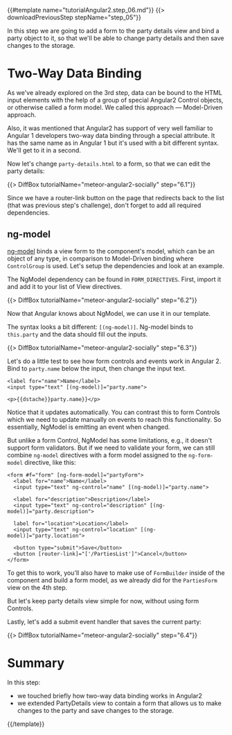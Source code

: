 {{#template name="tutorialAngular2.step_06.md"}}
{{> downloadPreviousStep stepName="step_05"}}  

In this step we are going to add a form to the party details view and 
bind a party object to it, so that we'll be able to change party details and
then save changes to the storage.

# Two-Way Data Binding

As we've already explored on the 3rd step, data can be bound to the HTML input elements
with the help of a group of special Angular2 Control objects, or otherwise called a form model.
We called this approach — Model-Driven approach.

Also, it was mentioned that Angular2 has support of very well familiar to Angular 1 developers two-way data binding
through a special attribute. It has the same name as in Angular 1 but it's used with a bit
different syntax. We'll get to it in a second.

Now let's change `party-details.html` to a form, so that we can edit the party details:

{{> DiffBox tutorialName="meteor-angular2-socially" step="6.1"}}

Since we have a router-link button on the page that redirects back to the list (that was previous step's challenge), don't forget to add all required dependencies.

## ng-model

[ng-model](https://angular.io/docs/js/latest/api/forms/NgModel-class.html) binds a view form to the component's model, which can be an object of any type, in comparison to
Model-Driven binding where `ControlGroup` is used. Let's setup the dependencies and look at an example.

The NgModel dependency can be found in `FORM_DIRECTIVES`. First, import it and add it to your list of View directives.

{{> DiffBox tutorialName="meteor-angular2-socially" step="6.2"}}

Now that Angular knows about NgModel, we can use it in our template.

The syntax looks a bit different: `[(ng-model)]`. Ng-model binds to `this.party` and the data should fill out the inputs.

{{> DiffBox tutorialName="meteor-angular2-socially" step="6.3"}}

Let's do a little test to see how form controls and events work in Angular 2. Bind to `party.name` below the input, then change the input text.

    <label for="name">Name</label>
    <input type="text" [(ng-model)]="party.name">

    <p>{{dstache}}party.name}}</p>

Notice that it updates automatically. You can contrast this to form Controls which we need to update manually on events to reach this functionality.
So essentially, NgModel is emitting an event when changed.

But unlike a form Control, NgModel has some limitations, e.g., it doesn't support form validators.
But if we need to validate your form, we can still combine `ng-model` directives with a form model assigned to the `ng-form-model` directive, like this:

    <form #f="form" [ng-form-model]="partyForm">
      <label for="name">Name</label>
      <input type="text" ng-control="name" [(ng-model)]="party.name">

      <label for="description">Description</label>
      <input type="text" ng-control="description" [(ng-model)]="party.description">

      label for="location">Location</label>
      <input type="text" ng-control="location" [(ng-model)]="party.location">

      <button type="submit">Save</button>
      <button [router-link]="['/PartiesList']">Cancel</button>
    </form>

To get this to work, you'll also have to make use of `FormBuilder` inside of the component and build a form model, as we already did for the `PartiesForm` view on the 4th step.

But let's keep party details view simple for now, without using form Controls.

Lastly, let's add a submit event handler that saves the current party:

{{> DiffBox tutorialName="meteor-angular2-socially" step="6.4"}}

# Summary

In this step:

- we touched briefly how two-way data binding works in Angular2
- we extended PartyDetails view to contain a form that allows us to make changes to the party and save changes to the storage.

{{/template}}
